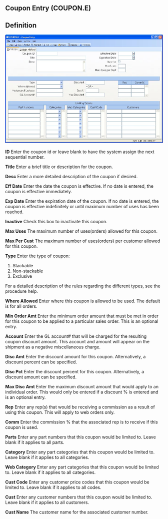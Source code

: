##  Coupon Entry (COUPON.E)

<PageHeader />

##  Definition

![](./COUPON-E-1.jpg)

**ID** Enter the coupon id or leave blank to have the system assign the next
sequential number.  
  
**Title** Enter a brief title or description for the coupon.  
  
**Desc** Enter a more detailed description of the coupon if desired.  
  
**Eff Date** Enter the date the coupon is effective. If no date is entered,
the coupon is effective immediately.  
  
**Exp Date** Enter the expiration date of the coupon. If no date is entered,
the coupon is effective indefinitely or until maximum number of uses has been
reached.
  
**Inactive** Check this box to inactivate this coupon.  
  
**Max Uses** The maximum number of uses(orders) allowed for this coupon.  
  
**Max Per Cust** The maximum number of uses(orders) per customer allowed for
this coupon.  
  
**Type** Enter the type of coupon:  
1) Stackable  
2) Non-stackable  
3) Exclusive  
  
For a detailed description of the rules regarding the different types, see the
procedure help.  
  
**Where Allowed** Enter where this coupon is allowed to be used. The default
is for all orders.  
  
**Min Order Amt** Enter the minimum order amount that must be met in order for
this coupon to be applied to a particular sales order. This is an optional
entry.  
  
**Account** Enter the GL account# that will be charged for the resulting
coupon discount amount. This account and amount will appear on the shipment as
a negative miscellaneous charge.  
  
**Disc Amt** Enter the discount amount for this coupon. Alternatively, a
discount percent can be specified.  
  
**Disc Pct** Enter the discount percent for this coupon. Alternatively, a
discount amount can be specified.  
  
**Max Disc Amt** Enter the maximum discount amount that would apply to an
individual order. This would only be entered if a discount % is entered and is
an optional entry.  
  
**Rep** Enter any rep(s) that would be receiving a commission as a result of
using this coupon. This will apply to web orders only.  
  
**Comm** Enter the commission % that the associated rep is to receive if this
coupon is used.  
  
**Parts** Enter any part numbers that this coupon would be limited to. Leave
blank if it applies to all parts.  
  
**Category** Enter any part categories that this coupon would be limited to.
Leave blank if it applies to all categories.  
  
**Web Category** Enter any part categories that this coupon would be limited
to. Leave blank if it applies to all categories.  
  
**Cust Code** Enter any customer price codes that this coupon would be limited
to. Leave blank if it applies to all codes.  
  
**Cust** Enter any customer numbers that this coupon would be limited to.
Leave blank if it applies to all customers.  
  
**Cust Name** The customer name for the associated customer number.  
  
  
<badge text= "Version 8.10.57" vertical="middle" />

<PageFooter />